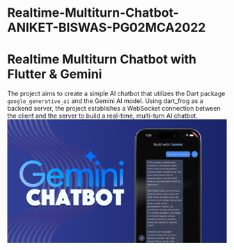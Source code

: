 # Realtime-Multiturn-Chatbot-ANIKET-BISWAS-PG02MCA2022
# Realtime Multiturn Chatbot with Flutter & Gemini
The project aims to create a simple AI chatbot that utilizes the Dart package `google_generative_ai` and the Gemini AI model. Using dart_frog as a backend server, the project establishes a WebSocket connection between the client and the server to build a real-time, multi-turn AI chatbot. 
![Hero](screenshots/realtime-multiturn-chatbot-with-flutter-gemini.png)<br />

